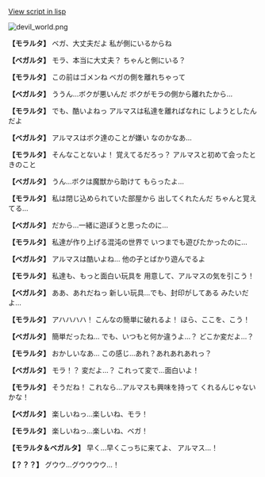 [View script in lisp](../scripts/100602010.txt)

![devil_world.png](../images/backgrounds/devil_world.png)

**【モラルタ】**
ベガ、大丈夫だよ
私が側にいるからね

**【ベガルタ】**
モラ、本当に大丈夫？
ちゃんと側にいる？

**【モラルタ】**
この前はゴメンね
ベガの側を離れちゃって

**【ベガルタ】**
ううん…ボクが悪いんだ
ボクがモラの側から離れたから…

**【モラルタ】**
でも、酷いよねっ
アルマスは私達を離ればなれに
しようとしたんだよ

**【ベガルタ】**
アルマスはボク達のことが嫌い
なのかなあ…

**【モラルタ】**
そんなことないよ！
覚えてるだろっ？
アルマスと初めて会ったときのこと

**【ベガルタ】**
うん…ボクは魔獣から助けて
もらったよ…

**【モラルタ】**
私は閉じ込められていた部屋から
出してくれたんだ
ちゃんと覚えてる…

**【ベガルタ】**
だから…一緒に遊ぼうと思ったのに…

**【モラルタ】**
私達が作り上げる混沌の世界で
いつまでも遊びたかったのに…

**【ベガルタ】**
アルマスは酷いよね…
他の子とばかり遊んでるよ

**【モラルタ】**
私達も、もっと面白い玩具を
用意して、アルマスの気を引こう！

**【ベガルタ】**
ああ、あれだねっ
新しい玩具…でも、封印がしてある
みたいだよ…

**【モラルタ】**
アハハハハ！
こんなの簡単に破れるよ！
ほら、ここを、こう！

**【ベガルタ】**
簡単だったね…
でも、いつもと何か違うよ…？
どこか変だよ…？

**【モラルタ】**
おかしいなあ…
この感じ…あれ？あれあれあれっ？

**【ベガルタ】**
モラ！？
変だよ…？
これって変で…面白いよ！

**【モラルタ】**
そうだね！
これなら…アルマスも興味を持って
くれるんじゃないかな！

**【ベガルタ】**
楽しいねっ…楽しいね、モラ！

**【モラルタ】**
楽しいねっ…楽しいね、ベガ！

**【モラルタ＆ベガルタ】**
早く…早くこっちに来てよ、
アルマス…！

**【？？？】**
グウウ…グウウウウ…！